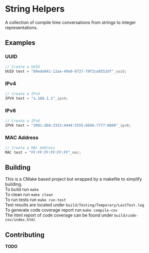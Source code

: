 # String Helpers
A collection of compile time conversations from strings to integer
representations.
## Examples
### UUID
```cpp
// Create a UUID
UUID test = "89ede841-12aa-49e0-8727-79f2ce8552df"_uuid;
```
### IPv4
```cpp
// Create a IPv4
IPV4 test = "a.168.1.1"_ipv4;
```
### IPv6
```cpp
// Create a IPv6
IPV6 test = "2001:db8:3333:4444:5555:6666:7777:8888"_ipv6;
```
### MAC Address
```cpp
// Create a MAC Address
MAC test = "FF:FF:FF:FF:FF:FF"_mac;
```

## Building
This is a CMake based project but wrapped by a makefile to simplify building.  
To build run `make`  
To clean run `make clean`  
To run tests run `make run-test`  
Test results are located under `build/Testing/Temporary/LastTest.log`  
To generate code coverage report run `make compile-cov`  
The html report of code coverage can be found under `build/code-cov/index.html`

## Contributing
**TODO**


